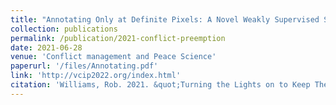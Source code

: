 ```yaml
---
title: "Annotating Only at Definite Pixels: A Novel Weakly Supervised Semantic Segmentation Method for Sea Fog Recognition"
collection: publications
permalink: /publication/2021-conflict-preemption
date: 2021-06-28
venue: 'Conflict management and Peace Science'
paperurl: '/files/Annotating.pdf'
link: 'http://vcip2022.org/index.html'
citation: 'Williams, Rob. 2021. &quot;Turning the Lights on to Keep Them in the Fold: How Governments Preempt Secession Attempts.&quot; <i>Conflict management and Peace Science</i> doi:10.1177/07388942211015242'
---
```

